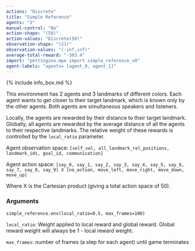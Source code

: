 ```yaml
---
actions: "Discrete"
title: "Simple Reference"
agents: "2"
manual-control: "No"
action-shape: "(50)"
action-values: "Discrete(50)"
observation-shape: "(21)"
observation-values: "(-inf,inf)"
average-total-reward: "-303.4"
import: "pettingzoo.mpe import simple_reference_v0"
agent-labels: "agents= [agent_0, agent_1]"
---
```


{% include info_box.md %}



This environment has 2 agents and 3 landmarks of different colors. Each agent wants to get closer to their target landmark, which is known only by the other agents. Both agents are simultaneous speakers and listeners.

Locally, the agents are rewarded by their distance to their target landmark. Globally, all agents are rewarded by the average distance of all the agents to their respective landmarks. The relative weight of these rewards is controlled by the `local_ratio` parameter.

Agent observation space: `[self_vel, all_landmark_rel_positions, landmark_ids, goal_id, communication]`

Agent action space: `[say_0, say_1, say_2, say_3, say_4, say_5, say_6, say_7, say_8, say_9] X [no_action, move_left, move_right, move_down, move_up]`

Where X is the Cartesian product (giving a total action space of 50).

### Arguments


```
simple_reference.env(local_ratio=0.5, max_frames=100)
```



`local_ratio`:  Weight applied to local reward and global reward. Global reward weight will always be 1 - local reward weight.

`max_frames`:  number of frames (a step for each agent) until game terminates

